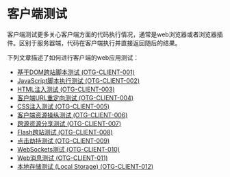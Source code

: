 # 客户端测试

客户端测试更多关心客户端方面的代码执行情况，通常是web浏览器或者浏览器插件。区别于服务器端，代码在客户端执行并直接返回随后的结果。

下列文章描述了如何进行客户端的web应用测试：

* [基于DOM跨站脚本测试 (OTG-CLIENT-001)](./testing_for_dom_based_cross_site_scripting_otg-client-001.html)
* [JavaScript脚本执行测试 (OTG-CLIENT-002)](./testing_for_javascript_execution_otg-client-002.html)
* [HTML注入测试 (OTG-CLIENT-003)](./testing_for_html_injection_otg-client-003.html)
* [客户端URL重定向测试 (OTG-CLIENT-004)](./testing_for_client_side_url_redirect_otg-client-004.html)
* [CSS注入测试 (OTG-CLIENT-005)](./testing_for_css_injection_otg-client-005.html)
* [客户端资源操纵测试 (OTG-CLIENT-006)](./testing_for_client_side_resource_manipulation_otg-client-006.html)
* [跨源资源分享测试 (OTG-CLIENT-007)](./test_cross_origin_resource_sharing_otg-client-007.html)
* [Flash跨站测试 (OTG-CLIENT-008)](./testing_for_cross_site_flashing_otg-client-008.html)
* [点击劫持测试 (OTG-CLIENT-009)](./testing_for_clickjacking_otg-client-009.html)
* [WebSockets测试 (OTG-CLIENT-010)](./testing_websockets_otg-client-010.html)
* [Web消息测试 (OTG-CLIENT-011)](./test_web_messaging_otg-client-011.html)
* [本地存储测试 (Local Storage) (OTG-CLIENT-012)](./test_local_storage_otg-client-012.html)
